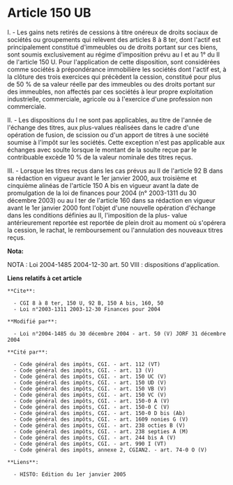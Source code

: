 # Article 150 UB

I. - Les gains nets retirés de cessions à titre onéreux de droits sociaux de sociétés ou groupements qui relèvent des
articles 8 à 8 ter, dont l'actif est principalement constitué d'immeubles ou de droits portant sur ces biens, sont soumis
exclusivement au régime d'imposition prévu au I et au 1° du II de l'article 150 U. Pour l'application de cette disposition,
sont considérées comme sociétés à prépondérance immobilière les sociétés dont l'actif est, à la clôture des trois exercices
qui précèdent la cession, constitué pour plus de 50 % de sa valeur réelle par des immeubles ou des droits portant sur des
immeubles, non affectés par ces sociétés à leur propre exploitation industrielle, commerciale, agricole ou à l'exercice d'une
profession non commerciale.

II. - Les dispositions du I ne sont pas applicables, au titre de l'année de l'échange des titres, aux plus-values réalisées
dans le cadre d'une opération de fusion, de scission ou d'un apport de titres à une société soumise à l'impôt sur les
sociétés. Cette exception n'est pas applicable aux échanges avec soulte lorsque le montant de la soulte reçue par le
contribuable excède 10 % de la valeur nominale des titres reçus.

III. - Lorsque les titres reçus dans les cas prévus au II de l'article 92 B dans sa rédaction en vigueur avant le 1er janvier
2000, aux troisième et cinquième alinéas de l'article 150 A bis en vigueur avant la date de promulgation de la loi de
finances pour 2004 (n° 2003-1311 du 30 décembre 2003) ou au I ter de l'article 160 dans sa rédaction en vigueur avant le 1er
janvier 2000 font l'objet d'une nouvelle opération d'échange dans les conditions définies au II, l'imposition de la plus-
value antérieurement reportée est reportée de plein droit au moment où s'opérera la cession, le rachat, le remboursement ou
l'annulation des nouveaux titres reçus.

**Nota:**

NOTA : Loi 2004-1485 2004-12-30 art. 50 VIII : dispositions d'application.

**Liens relatifs à cet article**

	**Cite**:

	  - CGI 8 à 8 ter, 150 U, 92 B, 150 A bis, 160, 50
	  - Loi n°2003-1311 2003-12-30 Finances pour 2004

	**Modifié par**:

	  - Loi n°2004-1485 du 30 décembre 2004 - art. 50 (V) JORF 31 décembre 2004

	**Cité par**:

	  - Code général des impôts, CGI. - art. 112 (VT)
	  - Code général des impôts, CGI. - art. 13 (V)
	  - Code général des impôts, CGI. - art. 150 UC (V)
	  - Code général des impôts, CGI. - art. 150 UD (V)
	  - Code général des impôts, CGI. - art. 150 VB (V)
	  - Code général des impôts, CGI. - art. 150 VC (V)
	  - Code général des impôts, CGI. - art. 150-0 A (V)
	  - Code général des impôts, CGI. - art. 150-0 C (V)
	  - Code général des impôts, CGI. - art. 150-0 D bis (Ab)
	  - Code général des impôts, CGI. - art. 1609 nonies G (V)
	  - Code général des impôts, CGI. - art. 238 octies B (V)
	  - Code général des impôts, CGI. - art. 238 septies A (M)
	  - Code général des impôts, CGI. - art. 244 bis A (V)
	  - Code général des impôts, CGI. - art. 990 I (VT)
	  - Code général des impôts, annexe 2, CGIAN2. - art. 74-0 O (V)

	**Liens**:

	  - HISTO: Edition du 1er janvier 2005
